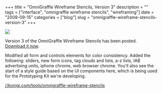 +++
title = "OmniGraffle Wireframe Stencils, Version 3"
description = ""
tags = ["interface", "omnigraffle wireframe stencils", "wireframing"]
date = "2009-09-15"
categories = ["blog"]
slug = "omnigraffle-wireframe-stencils-version-3"
+++



  <div class="notebook-screenshot"><a href="../tools/omnigraffle-wireframe-stencils.html"><img src="//konigi.com/media/bluga/wt4963ed9764308.jpg"/></a></div><p>Version 3 of the OmniGraffle Wireframe Stencils has been posted. <a href="../tools/omnigraffle-wireframe-stencils.html">Download it now</a>.</p>
<p>Modified all form and controls elements for color consistency. Added the following: sliders, new form icons, tag clouds and lists, a-z lists, IAB advertising units, iphone chrome, web browser chrome. You'll also see the start of a style guide based on the UI components here, which is being used for the Prototyping Kit we're developing.</p>
    
  <a href="../tools/omnigraffle-wireframe-stencils.html">//konigi.com/tools/omnigraffle-wireframe-stencils</a>
